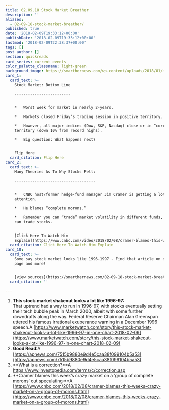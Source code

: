 ```yaml
---
title: 02.09.18 Stock Market Breather
description: ''
aliases:
  - 02-09-18-stock-market-breather/
published: true
date: '2018-02-09T19:33:12+00:00'
publishDate: '2018-02-09T19:33:12+00:00'
lastmod: '2018-02-09T22:38:37+00:00'
tags: []
post_author: []
section: quickreads
card_series: current events
color_palette_classname: light-green
background_image: https://smarthernews.com/wp-content/uploads/2018/01/money-360x360.jpg
card_1:
  card_text: >-
    Stock Market: Bottom Line

    -------------------------


    *   Worst week for market in nearly 2-years.

    *   Markets closed Friday’s trading session in positive territory.

    *   However, all major indices (Dow, S&P, Nasdaq) close or in “correction”
    territory (down 10% from record highs).

    *   Big question: What happens next?


    Flip Here
  card_citation: Flip Here
card_2:
  card_text: >-
    Many Theories As To Why Stocks Fell:

    ------------------------------------


    *   CNBC host/former hedge-fund manager Jim Cramer is getting a lot of
    attention.

    *   He blames “complete morons.”

    *   Remember you can “trade” market volatility in different funds, like you
    can trade stocks.


    [Click Here To Watch Him
    Explain](https://www.cnbc.com/video/2018/02/08/cramer-blames-this-weeks-crazy-market-on-a-group-of-complete-morons.html)
  card_citation: Click Here To Watch Him Explain
card_10:
  card_text: >-
    Some say stock market looks like 1996-1997 - Find that article on our source
    page and more!


    [view sources](https://smarthernews.com/02-09-18-stock-market-breather/)
  card_citation: ''

---
```

1.  **This stock-market shakeout looks a lot like 1996-97:**  
    That uptrend had a way to run in 1996-97, with stocks eventually setting their tech bubble peak in March 2000, albeit with some further downdrafts along the way. Federal Reserve Chairman Alan Greenspan uttered his famous irrational exuberance warning in a December 1996 speech.A [https://www.marketwatch.com/story/this-stock-market-shakeout-looks-a-lot-like-1996-97-in-one-chart-2018-02-09](https://www.marketwatch.com/story/this-stock-market-shakeout-looks-a-lot-like-1996-97-in-one-chart-2018-02-09)
2.  **Good Read**:A [https://apnews.com/7515b9880e9d4e5caa38f099104b5a53](https://apnews.com/7515b9880e9d4e5caa38f099104b5a53)
3.  **What is a correction?**A https://www.investopedia.com/terms/c/correction.asp
4.  **Cramer blames this week’s crazy market on a ‘group of complete morons’ out speculating:**A [https://www.cnbc.com/2018/02/08/cramer-blames-this-weeks-crazy-market-on-a-group-of-morons.html](https://www.cnbc.com/2018/02/08/cramer-blames-this-weeks-crazy-market-on-a-group-of-morons.html)